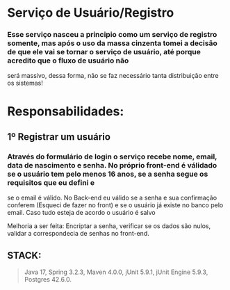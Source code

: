 # **Serviço de Usuário/Registro**

### Esse serviço nasceu a principio como um serviço de registro somente, mas após o uso da massa cinzenta tomei a decisão de que ele vai se tornar o serviço de usuário, até porque acredito que o fluxo de usuário não
será massivo, dessa forma, não se faz necessário tanta distribuição entre os sistemas!

# Responsabilidades:

## 1º Registrar um usuário

### Através do formulário de login o serviço recebe nome, email, data de nascimento e senha. No próprio front-end é válidado se o usuário tem pelo menos 16 anos, se a senha segue os requisitos que eu defini e
se o email é válido. No Back-end eu válido se a senha e sua confirmação conferem (Esqueci de fazer no front) e se o usuário já existe no banco pelo email. Caso tudo esteja de acordo o usuário é salvo

 Melhoria a ser feita: Encriptar a senha, verificar se os dados são nulos, validar a correspondecia de senhas no front-end.



 ## STACK:

>Java 17, Spring 3.2.3, Maven 4.0.0, jUnit 5.9.1, jUnit Engine 5.9.3, Postgres 42.6.0.

